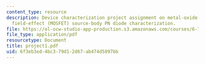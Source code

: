 ```yaml
---
content_type: resource
description: Device characterization project assignment on metal-oxide-semiconductor
  field-effect (MOSFET) source-body PN diode characterization.
file: https://ol-ocw-studio-app-production.s3.amazonaws.com/courses/6-720j-integrated-microelectronic-devices-spring-2007/6f3eb3ed4bc379d12d67ab474d5897bb_project1.pdf
file_type: application/pdf
resourcetype: Document
title: project1.pdf
uid: 6f3eb3ed-4bc3-79d1-2d67-ab474d5897bb
---
```

